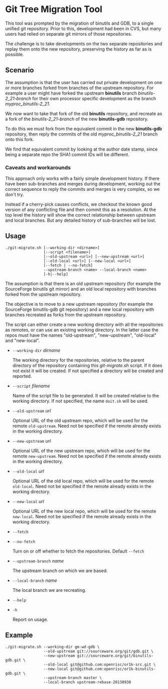 # Git Tree Migration Tool

This tool was prompted by the migration of binutils and GDB, to a single
unified git repository. Prior to this, development had been in CVS, but many
users had relied on separate git mirrors of those repositories.

The challenge is to take developments on the two separate repositories and
replay them onto the new repository, preserving the history as far as is
possible.

## Scenario

The assumption is that the user has carried out private development on one or
more branches forked from branches of the upstream repository. For example a
user might have forked the upstream **binutils** branch *binutils-2_21-branch*
for their own processor specific development as the branch
*myproc_binutils-2_21*.

We now want to take that fork of the old **binutils** repository, and recreate
as a fork of the *binutils-2_21-branch* of the new **binutils-gdb**
repository.

To do this we must fork from the equivalent commit in the new **binutils-gdb**
repository, then reply the commits of the old *myproc_binutils-2_21* branch
onto this fork.

We find that equivalent commit by looking at the author date stamp, since
being a separate repo the SHA1 commit IDs will be different.

### Caveats and workarounds ###

This approach only works with a fairly simple development history. If there
have been sub-branches and merges during development, working out the correct
sequence to reply the commits and merges is very complex, so we don't try.

Instead if a cherry-pick causes conflicts, we checkout the known good version
of any conflicting file and then commit this as a resolution. At the top
level the history will show the correct relationship between upstream and
local branches. But any detailed history of sub-branches will be lost.

## Usage

    ./git-migrate.sh [--working-dir <dirname>]
                     [--script <filename>]
                     [--old-upstream <url>] [--new-upstream <url>]
                     [--old-local <url>] [--new-local <url>]
                     [--fetch | --no-fetch]
                     --upstream-branch <name> --local-branch <name>
                     [-h|--help]

The assumption is that there is an old upstream repository (for example the
SourceForge binutils git mirror) and an old local repository with branches
forked from the upstream repository.

The objective is to move to a new upstream repository (for example the
SourceForge binutils-gdb git repository) and a new local repository with
branches recreated as forks from the upstream repository.

The script can either create a new working directory with all the
repositories as remotes, or can use an existing working directory. In the
latter case the repos must have the names "old-upstream", "new-upstream",
"old-local" and "new-local".

* `--working-dir` _dirname_

    The working directory for the repositories, relative to the parent
    directory of the repository containing this _git-migrate.sh_ script. If it
    does not exist it will be created. If not specified a directory will be
    created and reported.

* `--script` _filename_

    Name of the script file to be generated. It will be created relative to
    the working directory. If not specified, the name `doit.sh` will be used.

* `--old-upstream` _url_

    Optional URL of the old upstream repo, which will be used for the remote
    `old-upstream`. Need not be specified if the remote already exists in
    the working directory.

* `--new-upstream` _url_

    Optional URL of the new upstream repo, which will be used for the remote
    `new-upstream`. Need not be specified if the remote already exists in
    the working directory.

* `--old-local` _url_

    Optional URL of the old local repo, which will be used for the remote
    `old-local`. Need not be specified if the remote already exists in
    the working directory.

* `--new-local` _url_

    Optional URL of the new local repo, which will be used for the remote
    `new-local`. Need not be specified if the remote already exists in
    the working directory.

* `--fetch`
* `--no-fetch`

    Turn on or off whether to fetch the repositories. Default `--fetch`

* `--upstream-branch` _name_

    The upstream branch on which we are based.

* `--local-branch` _name_

    The local branch we are recreating.

* `--help`
* `-h`

    Report on usage.

## Example

    ./git-migrate.sh --working-dir gm-wd-gdb \
                     --old-upstream git://sourceware.org/git/gdb.git \
                     --new-upstream git://sourceware.org/git/binutils-gdb.git \
                     --old-local git@github.com:openrisc/or1k-src.git \
                     --new-local git@github.com:openrisc/or1k-binutils-gdb.git \
                     --upstream-branch master \
                     --local-branch upstream-rebase-20130930
